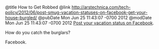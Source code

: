 @title How to Get Robbed
@link http://arstechnica.com/tech-policy/2012/06/post-smug-vacation-statuses-on-facebook-get-your-house-burgled/
@pubDate Mon Jun 25 11:43:07 -0700 2012
@modDate Mon Jun 25 11:43:07 -0700 2012
<a href="http://arstechnica.com/tech-policy/2012/06/post-smug-vacation-statuses-on-facebook-get-your-house-burgled/">Post your vacation status on Facebook</a>.

How do you catch the burglars?

Facebook.
